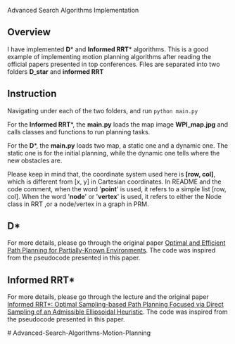 Advanced Search Algorithms Implementation

## Overview

I have implemented **D*** and **Informed RRT*** algorithms. This is a good example of implementing motion planning algorithms after reading the official papers presented in top conferences.
Files are separated into two folders **D_star** and **informed RRT**
## Instruction

Navigating under each of the two folders, and run `python main.py`

For the **Informed RRT***, the **main.py** loads the map image **WPI_map.jpg** and calls classes and functions to run planning tasks. 

For the **D***,  the **main.py** loads two map, a static one and a dynamic one. The static one is for the initial planning, while the dynamic one tells where the new obstacles are. 

Please keep in mind that, the coordinate system used here is **[row, col]**, which is different from [x, y] in Cartesian coordinates. In README and the code comment, when the word '**point**' is used, it refers to a simple list [row, col]. When the word '**node**' or '**vertex**' is used, it refers to either the Node class in RRT ,or a node/vertex in a graph in PRM. 

## D*

For more details, please go through the original paper [Optimal and Efficient Path Planning for Partially-Known Environments](http://web.mit.edu/16.412j/www/html/papers/original_dstar_icra94.pdf). The code was inspired from the pseudocode presented in this paper.

## Informed RRT*


For more details, please go through the lecture and the original paper [Informed RRT*: Optimal Sampling-based Path Planning Focused via Direct Sampling of an Admissible Ellipsoidal Heuristic](https://arxiv.org/pdf/1404.2334.pdf). The code was inspired from the pseudocode presented in this paper.


#   A d v a n c e d - S e a r c h - A l g o r i t h m s - M o t i o n - P l a n n i n g  
 
